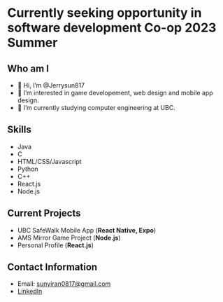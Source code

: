 # Currently seeking opportunity in software development Co-op 2023 Summer

## Who am I
- 👋 Hi, I’m @Jerrysun817
- 👀 I’m interested in game developement, web design and mobile app design.
- 🌱 I’m currently studying computer engineering at UBC.

## Skills
- Java
- C
- HTML/CSS/Javascript
- Python
- C++
- React.js
- Node.js

## Current Projects
- UBC SafeWalk Mobile App (**React Native, Expo**)
- AMS Mirror Game Project (**Node.js**)
- Personal Profile (**React.js**)

## Contact Information
- Email: sunyiran0817@gmail.com
- [LinkedIn](https://www.linkedin.com/in/yiran-sun-jerry/)

